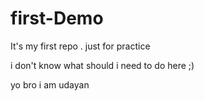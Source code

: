 # first-Demo
It's my first repo . just for practice

i don't know what should i need to do here ;)

yo bro i am udayan
